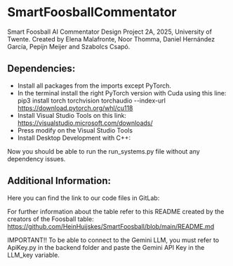 # SmartFoosballCommentator
Smart Foosball AI Commentator Design Project 2A, 2025, University of Twente.
Created by Elena Malafronte, Noor Thomma, Daniel Hernández García, Pepijn Meijer and Szabolcs Csapó.

## Dependencies:
- Install all packages from the imports except PyTorch.
- In the terminal install the right PyTorch version with Cuda using this line: pip3 install torch torchvision torchaudio --index-url https://download.pytorch.org/whl/cu118
- Install Visual Studio Tools on this link: https://visualstudio.microsoft.com/downloads/
- Press modify on the Visual Studio Tools
- Install Desktop Development with C++:

Now you should be able to run the run_systems.py file without any dependency issues.

## Additional Information:

Here you can find the link to our code files in GitLab:

For further information about the table refer to this README created by the creators of the Foosball table: https://github.com/HeinHuijskes/SmartFoosball/blob/main/README.md


IMPORTANT!!
To be able to connect to the Gemini LLM, you must refer to ApiKey.py in the backend folder and paste the Gemini API Key in the LLM_key variable.



